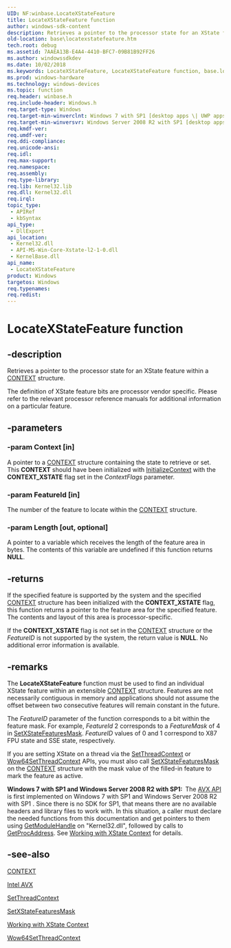 ```yaml
---
UID: NF:winbase.LocateXStateFeature
title: LocateXStateFeature function
author: windows-sdk-content
description: Retrieves a pointer to the processor state for an XState feature within a CONTEXT structure.
old-location: base\locatexstatefeature.htm
tech.root: debug
ms.assetid: 7AAEA13B-E4A4-4410-BFC7-09B81B92FF26
ms.author: windowssdkdev
ms.date: 10/02/2018
ms.keywords: LocateXStateFeature, LocateXStateFeature function, base.locatexstatefeature, winbase/LocateXStateFeature
ms.prod: windows-hardware
ms.technology: windows-devices
ms.topic: function
req.header: winbase.h
req.include-header: Windows.h
req.target-type: Windows
req.target-min-winverclnt: Windows 7 with SP1 [desktop apps \| UWP apps]
req.target-min-winversvr: Windows Server 2008 R2 with SP1 [desktop apps \| UWP apps]
req.kmdf-ver: 
req.umdf-ver: 
req.ddi-compliance: 
req.unicode-ansi: 
req.idl: 
req.max-support: 
req.namespace: 
req.assembly: 
req.type-library: 
req.lib: Kernel32.lib
req.dll: Kernel32.dll
req.irql: 
topic_type:
 - APIRef
 - kbSyntax
api_type:
 - DllExport
api_location:
 - Kernel32.dll
 - API-MS-Win-Core-Xstate-l2-1-0.dll
 - KernelBase.dll
api_name:
 - LocateXStateFeature
product: Windows
targetos: Windows
req.typenames: 
req.redist: 
---
```


# LocateXStateFeature function


## -description


Retrieves a pointer to the processor state for an XState feature within a 
    <a href="https://msdn.microsoft.com/a6c201b3-4402-4de4-89c7-e6e2fbcd27f7">CONTEXT</a> structure.

The definition of XState feature bits are processor vendor specific. Please refer to the relevant processor 
    reference manuals for additional information on a particular feature.


## -parameters




### -param Context [in]

A pointer to a <a href="https://msdn.microsoft.com/a6c201b3-4402-4de4-89c7-e6e2fbcd27f7">CONTEXT</a> structure containing the state 
      to retrieve or set. This <b>CONTEXT</b> should have been 
      initialized with <a href="https://msdn.microsoft.com/909BF5F7-0622-4B22-A2EC-27722389700A">InitializeContext</a> with the 
      <b>CONTEXT_XSTATE</b> flag set in the <i>ContextFlags</i> 
      parameter.


### -param FeatureId [in]

The number of the feature to locate within the 
      <a href="https://msdn.microsoft.com/a6c201b3-4402-4de4-89c7-e6e2fbcd27f7">CONTEXT</a> structure.


### -param Length [out, optional]

A pointer to a variable which receives the length of the feature area in bytes. The contents of this 
      variable are undefined if this function returns <b>NULL</b>.


## -returns



If the specified feature is supported by the system and the specified 
       <a href="https://msdn.microsoft.com/a6c201b3-4402-4de4-89c7-e6e2fbcd27f7">CONTEXT</a> structure has been initialized with the 
       <b>CONTEXT_XSTATE</b> flag, this function returns a pointer to the feature area for the 
       specified feature.  The contents and layout of this area is processor-specific.

If the <b>CONTEXT_XSTATE</b> flag is not set in the 
       <a href="https://msdn.microsoft.com/a6c201b3-4402-4de4-89c7-e6e2fbcd27f7">CONTEXT</a> structure or the 
       <i>FeatureID</i> is not supported by the system, the return value is 
       <b>NULL</b>. No additional error information is available.




## -remarks



The <b>LocateXStateFeature</b> function must be used 
    to find an individual XState feature within an extensible 
    <a href="https://msdn.microsoft.com/a6c201b3-4402-4de4-89c7-e6e2fbcd27f7">CONTEXT</a> structure. Features are not necessarily contiguous 
    in memory and applications should not assume the offset between two consecutive features will remain constant in 
    the future.

The <i>FeatureID</i> parameter of the function corresponds to a bit within the feature 
    mask. For example, <i>FeatureId</i> 2 corresponds to a <i>FeatureMask</i> of 
    4 in <a href="https://msdn.microsoft.com/64ADEA8A-DE78-437E-AE68-A68E7214C5FD">SetXStateFeaturesMask</a>. 
    <i>FeatureID</i> values of 0 and 1 correspond to X87 FPU state and SSE state, 
    respectively.

If you are setting XState on a thread via the 
    <a href="https://msdn.microsoft.com/be134953-b569-48ea-80ac-ab14dee24500">SetThreadContext</a> or 
    <a href="https://msdn.microsoft.com/4119c945-b654-4634-a88b-e41bc762018a">Wow64SetThreadContext</a> 
    APIs, you must also call 
    <a href="https://msdn.microsoft.com/64ADEA8A-DE78-437E-AE68-A68E7214C5FD">SetXStateFeaturesMask</a> on the 
    <a href="https://msdn.microsoft.com/a6c201b3-4402-4de4-89c7-e6e2fbcd27f7">CONTEXT</a> structure with the mask value of the filled-in 
    feature to mark the feature as active.


<b>Windows 7 with SP1 and Windows Server 2008 R2 with SP1:  </b>The <a href="https://msdn.microsoft.com/76357e08-a53c-4490-b08d-1c26900a3826">AVX API</a> is first implemented on 
       Windows 7 with SP1 and Windows Server 2008 R2 with SP1 . Since there is no SDK for SP1, that means there are 
       no available headers and library files to work with. In this situation, a caller must declare the needed 
       functions from this documentation and get pointers to them using 
       <a href="https://msdn.microsoft.com/29514410-89fe-4888-8b34-0c30d5af237f">GetModuleHandle</a> on 
       "Kernel32.dll", followed by calls to 
       <a href="https://msdn.microsoft.com/a0d7fc09-f888-4f46-a571-d3719a627597">GetProcAddress</a>. See 
       <a href="https://msdn.microsoft.com/F7937402-1173-4647-B9FF-856C0925C1C3">Working with XState Context</a> for 
       details.






## -see-also




<a href="https://msdn.microsoft.com/a6c201b3-4402-4de4-89c7-e6e2fbcd27f7">CONTEXT</a>



<a href="https://msdn.microsoft.com/76357e08-a53c-4490-b08d-1c26900a3826">Intel AVX</a>



<a href="https://msdn.microsoft.com/be134953-b569-48ea-80ac-ab14dee24500">SetThreadContext</a>



<a href="https://msdn.microsoft.com/64ADEA8A-DE78-437E-AE68-A68E7214C5FD">SetXStateFeaturesMask</a>



<a href="https://msdn.microsoft.com/F7937402-1173-4647-B9FF-856C0925C1C3">Working with XState Context</a>



<a href="https://msdn.microsoft.com/4119c945-b654-4634-a88b-e41bc762018a">Wow64SetThreadContext</a>
 

 

